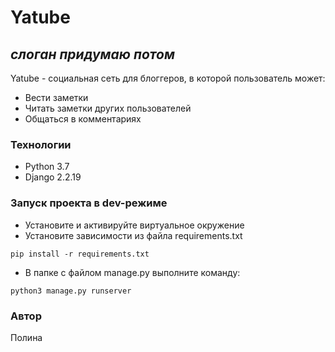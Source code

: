 # Yatube
## _слоган придумаю потом_

Yatube - социальная сеть для блоггеров, 
в которой пользователь может:

- Вести заметки
- Читать заметки других пользователей
- Общаться в комментариях

### Технологии
- Python 3.7
- Django 2.2.19

### Запуск проекта в dev-режиме
- Установите и активируйте виртуальное окружение
- Установите зависимости из файла requirements.txt
```
pip install -r requirements.txt
``` 
- В папке с файлом manage.py выполните команду:
```
python3 manage.py runserver
```
### Автор
Полина